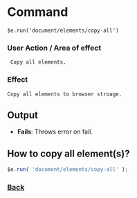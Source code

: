 # Command
  `$e.run('document/elements/copy-all')`

### User Action / Area of effect
     Copy all elements.
     
### Effect
    Copy all elements to browser stroage.

## Output
   * **Fails**: Throws error on fail.
   
## How to copy all element(s)?
```javascript
$e.run( 'document/elements/copy-all' );
```

### [Back](../usability.index.md) 
